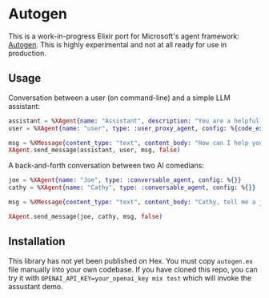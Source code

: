 # Autogen

This is a work-in-progress Elixir port for Microsoft's agent framework: [Autogen](https://microsoft.github.io/autogen/).
This is highly experimental and not at all ready for use in production.

## Usage

Conversation between a user (on command-line) and a simple LLM assistant:
```elixir
assistant = %XAgent{name: "Assistant", description: "You are a helpful chatbot", type: :conversable_agent, config: %{llm: %{}}}
user = %XAgent{name: "user", type: :user_proxy_agent, config: %{code_execution_config: false}}

msg = %XMessage{content_type: "text", content_body: "How can I help you today?", role: "sender", context: %{}, tools: []}
XAgent.send_message(assistant, user, msg, false)
```

A back-and-forth conversation between two AI comedians:
```elixir
joe = %XAgent{name: "Joe", type: :conversable_agent, config: %{}}
cathy = %XAgent{name: "Cathy", type: :conversable_agent, config: %{}}

msg = %XMessage{content_type: "text", content_body: "Cathy, tell me a joke.", role: "sender", context: %{}, tools: []}

XAgent.send_message(joe, cathy, msg, false)
```

## Installation

This library has not yet been published on Hex. You must copy `autogen.ex` file manually into your own codebase.
If you have cloned this repo, you can try it with `OPENAI_API_KEY=your_openai_key mix test` which will invoke the assustant demo.
